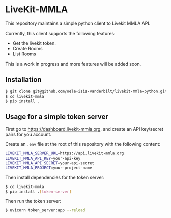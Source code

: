 # LiveKit-MMLA
This repository maintains a simple python client to Livekit MMLA API.

Currently, this client supports the following features:
- Get the livekit token.
- Create Rooms
- List Rooms

This is a work in progress and more features will be added soon.

## Installation
```bash
$ git clone git@github.com/oele-isis-vanderbilt/livekit-mmla-python.git
$ cd livekit-mmla
$ pip install .
```

## Usage for a simple token server
First go to https://dashboard.livekit-mmla.org, and create an API key/secret pairs for you account.

Create an `.env` file at the root of this repository with the following content:
```bash
LIVEKIT_MMLA_SERVER_URL=https://api.livekit-mmla.org
LIVEKIT_MMLA_API_KEY=your-api-key
LIVEKIT_MMLA_API_SECRET=your-api-secret
LIVEKIT_MMLA_PROJECT=your-project-name
```

Then install dependencies for the token server:
```bash
$ cd livekit-mmla
$ pip install .[token-server]
```

Then run the token server:
```bash
$ uvicorn token_server:app --reload
```

